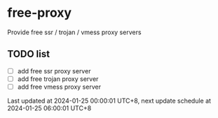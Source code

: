 
# free-proxy
Provide free ssr / trojan / vmess proxy servers


## TODO list
- [ ] add free ssr proxy server
- [ ] add free trojan proxy server
- [ ] add free vmess proxy server

Last updated at 2024-01-25 00:00:01 UTC+8, next update schedule at 2024-01-25 06:00:01 UTC+8

